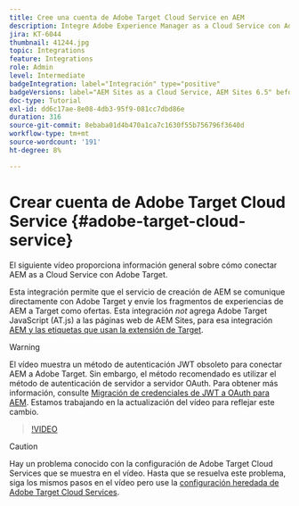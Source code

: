 ```yaml
---
title: Cree una cuenta de Adobe Target Cloud Service en AEM
description: Integre Adobe Experience Manager as a Cloud Service con Adobe Target mediante la autenticación IMS de Cloud Service y Adobe.
jira: KT-6044
thumbnail: 41244.jpg
topic: Integrations
feature: Integrations
role: Admin
level: Intermediate
badgeIntegration: label="Integración" type="positive"
badgeVersions: label="AEM Sites as a Cloud Service, AEM Sites 6.5" before-title="false"
doc-type: Tutorial
exl-id: dd6c17ae-8e08-4db3-95f9-081cc7dbd86e
duration: 316
source-git-commit: 8ebaba01d4b470a1ca7c1630f55b756796f3640d
workflow-type: tm+mt
source-wordcount: '191'
ht-degree: 8%

---
```


# Crear cuenta de Adobe Target Cloud Service {#adobe-target-cloud-service}

El siguiente vídeo proporciona información general sobre cómo conectar AEM as a Cloud Service con Adobe Target.

Esta integración permite que el servicio de creación de AEM se comunique directamente con Adobe Target y envíe los fragmentos de experiencias de AEM a Target como ofertas.  Esta integración *not* agrega Adobe Target JavaScript (AT.js) a las páginas web de AEM Sites, para esa integración [AEM y las etiquetas que usan la extensión de Target](../experience-platform/data-collection/tags/connect-aem-tag-property-using-ims.md).

>[!WARNING]
>
>El vídeo muestra un método de autenticación JWT obsoleto para conectar AEM a Adobe Target. Sin embargo, el método recomendado es utilizar el método de autenticación de servidor a servidor OAuth. Para obtener más información, consulte [Migración de credenciales de JWT a OAuth para AEM](https://experienceleague.adobe.com/es/docs/experience-manager-learn/foundation/authentication/jwt-to-oauth-migration). Estamos trabajando en la actualización del vídeo para reflejar este cambio.


>[!VIDEO](https://video.tv.adobe.com/v/329015?quality=12&learn=on&captions=spa)

>[!CAUTION]
>
>Hay un problema conocido con la configuración de Adobe Target Cloud Services que se muestra en el vídeo. Hasta que se resuelva este problema, siga los mismos pasos en el vídeo pero use la [configuración heredada de Adobe Target Cloud Services](https://experienceleague.adobe.com/docs/experience-manager-learn/aem-target-tutorial/aem-target-implementation/using-aem-cloud-services.html?lang=es).

